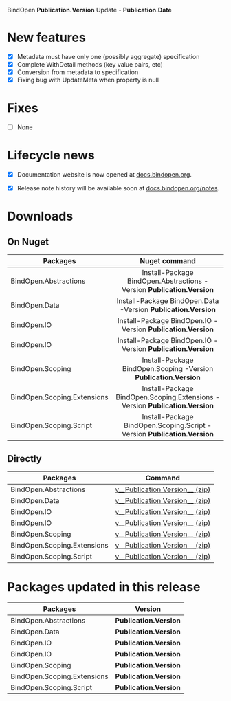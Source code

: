 BindOpen __Publication.Version__ Update - __Publication.Date__


# New features

- [X] Metadata must have only one (possibly aggregate) specification
- [X] Complete WithDetail methods (key value pairs, etc)
- [X] Conversion from metadata to specification
- [X] Fixing bug with UpdateMeta when property is null

# Fixes

- [ ] None


# Lifecycle news

- [x] Documentation website is now opened at [docs.bindopen.org](https://docs.bindopen.org).
- [x] Release note history will be available soon at [docs.bindopen.org/notes](https://docs.bindopen.org/notes).


# Downloads

## On Nuget

| Packages                 |                                Nuget command                            |
|--------------------------|:-----------------------------------------------------------------------:|
| BindOpen.Abstractions            | Install-Package BindOpen.Abstractions -Version __Publication.Version__              |
| BindOpen.Data            | Install-Package BindOpen.Data -Version __Publication.Version__              |
| BindOpen.IO            | Install-Package BindOpen.IO -Version __Publication.Version__              |
| BindOpen.IO            | Install-Package BindOpen.IO -Version __Publication.Version__              |
| BindOpen.Scoping         | Install-Package BindOpen.Scoping -Version __Publication.Version__           |
| BindOpen.Scoping.Extensions | Install-Package BindOpen.Scoping.Extensions -Version __Publication.Version__   |
| BindOpen.Scoping.Script | Install-Package BindOpen.Scoping.Script -Version __Publication.Version__   |

## Directly

| Packages                 |                                      Command                            |
|--------------------------|:-----------------------------------------------------------------------:|
| BindOpen.Abstractions            | [v__Publication.Version__ (zip)](https://storage.bindopen.org/releases/packages/bindopen.data/BindOpen.Abstractions-__Publication.Version__.zip) |
| BindOpen.Data            | [v__Publication.Version__ (zip)](https://storage.bindopen.org/releases/packages/bindopen.data/BindOpen.Data-__Publication.Version__.zip) |
| BindOpen.IO            | [v__Publication.Version__ (zip)](https://storage.bindopen.org/releases/packages/bindopen.data/BindOpen.IO-__Publication.Version__.zip) |
| BindOpen.IO            | [v__Publication.Version__ (zip)](https://storage.bindopen.org/releases/packages/bindopen.data/BindOpen.IO-__Publication.Version__.zip) |
| BindOpen.Scoping         | [v__Publication.Version__ (zip)](https://storage.bindopen.org/releases/packages/bindopen.extensions/BindOpen.Scoping-__Publication.Version__.zip) |
| BindOpen.Scoping.Extensions | [v__Publication.Version__ (zip)](https://storage.bindopen.org/releases/packages/bindopen.scopes/BindOpen.Scoping.Extensions-__Publication.Version__.zip) |
| BindOpen.Scoping.Script | [v__Publication.Version__ (zip)](https://storage.bindopen.org/releases/packages/bindopen.script/BindOpen.Scoping.Script-__Publication.Version__.zip) |


# Packages updated in this release

| Packages                 |         Version       |
|--------------------------|:---------------------:|
| BindOpen.Abstractions            | __Publication.Version__   |
| BindOpen.Data            | __Publication.Version__   |
| BindOpen.IO            | __Publication.Version__   |
| BindOpen.IO            | __Publication.Version__   |
| BindOpen.Scoping         | __Publication.Version__   |
| BindOpen.Scoping.Extensions | __Publication.Version__   |
| BindOpen.Scoping.Script | __Publication.Version__   |
